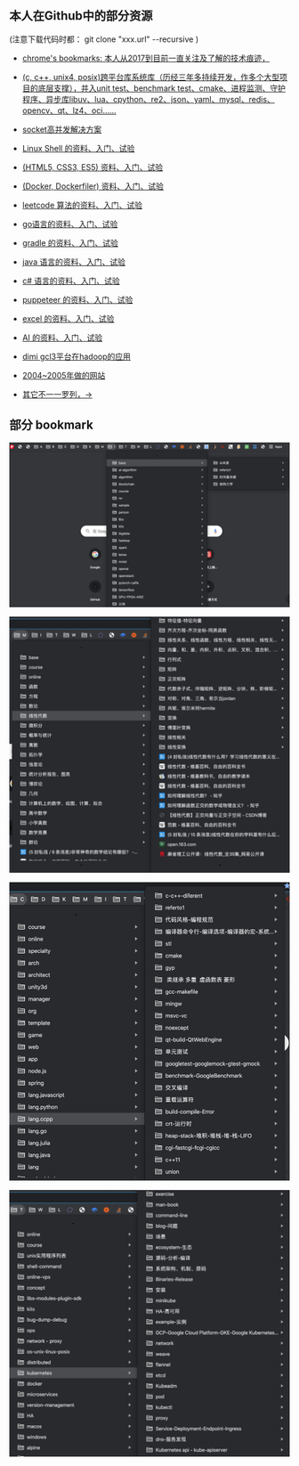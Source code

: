 

## 本人在Github中的部分资源 
 (注意下载代码时都： git clone "xxx.url" --recursive )

- [chrome's bookmarks: 本人从2017到目前一直关注及了解的技术痕迹，](https://github.com/oudream/bookmarks)

- [(c, c++, unix4, posix)跨平台库系统库（历经三年多持续开发，作多个大型项目的底层支撑），并入unit test、benchmark test、cmake、进程监测、守护程序、异步库libuv、lua、cpython、re2、json、yaml、mysql、redis、opencv、qt、lz4、oci……](https://github.com/oudream/ccxx)

- [socket高并发解决方案](https://github.com/oudream/hello-socket-model)                                                 
 
- [Linux Shell 的资料、入门、试验](https://github.com/oudream/hello-docker)

- [(HTML5, CSS3, ES5) 资料、入门、试验](https://github.com/oudream/hello-web)

- [(Docker, Dockerfiler) 资料、入门、试验](https://github.com/oudream/hello-docker)

- [leetcode 算法的资料、入门、试验](https://github.com/oudream/leetcode)

- [go语言的资料、入门、试验](https://github.com/oudream/hello-go)

- [gradle 的资料、入门、试验](https://github.com/oudream/hello-gradle)

- [java 语言的资料、入门、试验](https://github.com/oudream/hello-java)

- [c# 语言的资料、入门、试验](https://github.com/oudream/hello-csharp)

- [puppeteer 的资料、入门、试验](https://github.com/oudream/hello-java)

- [excel 的资料、入门、试验](https://github.com/oudream/hello-excel)

- [AI 的资料、入门、试验](https://github.com/oudream/hello-ai)

- [dimi gcl3平台在hadoop的应用](https://github.com/oudream/dimi)

- [2004~2005年做的网站](https://github.com/oudream/wwwroot)

- [其它不一一罗列，->](https://github.com/oudream)

## 部分 bookmark

![](./images/Snipaste_2020-02-21_12-57-56.jpg)

![](./images/Snipaste_2020-02-21_12-58-58.jpg)

![](./images/Snipaste_2020-02-21_12-59-23.jpg)

![](./images/Snipaste_2020-02-21_13-00-42.jpg)

